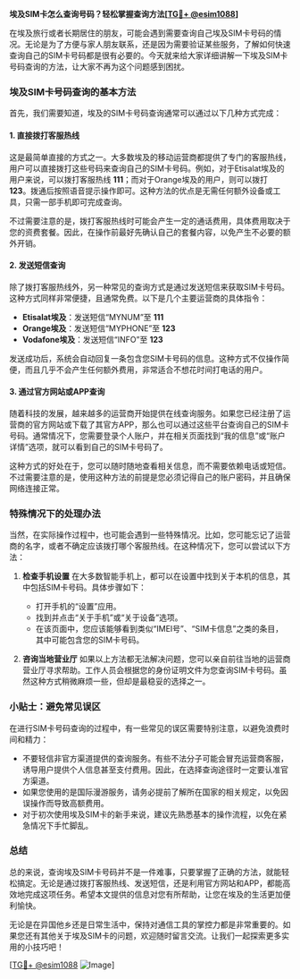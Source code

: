 **埃及SIM卡怎么查询号码？轻松掌握查询方法[[TG💪+ @esim1088](https://t.me/s/esim1088)]**

在埃及旅行或者长期居住的朋友，可能会遇到需要查询自己埃及SIM卡号码的情况。无论是为了方便与家人朋友联系，还是因为需要验证某些服务，了解如何快速查询自己的SIM卡号码都是很有必要的。今天就来给大家详细讲解一下埃及SIM卡号码查询的方法，让大家不再为这个问题感到困扰。

### 埃及SIM卡号码查询的基本方法

首先，我们需要知道，埃及的SIM卡号码查询通常可以通过以下几种方式完成：

#### 1. **直接拨打客服热线**
这是最简单直接的方式之一。大多数埃及的移动运营商都提供了专门的客服热线，用户可以直接拨打这些号码来查询自己的SIM卡号码。例如，对于Etisalat埃及的用户来说，可以拨打客服热线 **111**；而对于Orange埃及的用户，则可以拨打 **123**。拨通后按照语音提示操作即可。这种方法的优点是无需任何额外设备或工具，只需一部手机即可完成查询。

不过需要注意的是，拨打客服热线时可能会产生一定的通话费用，具体费用取决于您的资费套餐。因此，在操作前最好先确认自己的套餐内容，以免产生不必要的额外开销。

#### 2. **发送短信查询**
除了拨打客服热线外，另一种常见的查询方式是通过发送短信来获取SIM卡号码。这种方式同样非常便捷，且通常免费。以下是几个主要运营商的具体指令：

- **Etisalat埃及**：发送短信“MYNUM”至 **111**
- **Orange埃及**：发送短信“MYPHONE”至 **123**
- **Vodafone埃及**：发送短信“INFO”至 **123**

发送成功后，系统会自动回复一条包含您SIM卡号码的信息。这种方式不仅操作简便，而且几乎不会产生任何额外费用，非常适合不想花时间打电话的用户。

#### 3. **通过官方网站或APP查询**
随着科技的发展，越来越多的运营商开始提供在线查询服务。如果您已经注册了运营商的官方网站或下载了其官方APP，那么也可以通过这些平台查询自己的SIM卡号码。通常情况下，您需要登录个人账户，并在相关页面找到“我的信息”或“账户详情”选项，就可以看到自己的SIM卡号码了。

这种方式的好处在于，您可以随时随地查看相关信息，而不需要依赖电话或短信。不过需要注意的是，使用这种方法的前提是您必须记得自己的账户密码，并且确保网络连接正常。

### 特殊情况下的处理办法

当然，在实际操作过程中，也可能会遇到一些特殊情况。比如，您可能忘记了运营商的名字，或者不确定应该拨打哪个客服热线。在这种情况下，您可以尝试以下方法：

1. **检查手机设置**
   在大多数智能手机上，都可以在设置中找到关于本机的信息，其中包括SIM卡号码。具体步骤如下：
   - 打开手机的“设置”应用。
   - 找到并点击“关于手机”或“关于设备”选项。
   - 在该页面中，您应该能够看到类似“IMEI号”、“SIM卡信息”之类的条目，其中可能包含您的SIM卡号码。

2. **咨询当地营业厅**
   如果以上方法都无法解决问题，您可以亲自前往当地的运营商营业厅寻求帮助。工作人员会根据您的身份证明文件为您查询SIM卡号码。虽然这种方式稍微麻烦一些，但却是最稳妥的选择之一。

### 小贴士：避免常见误区

在进行SIM卡号码查询的过程中，有一些常见的误区需要特别注意，以避免浪费时间和精力：

- 不要轻信非官方渠道提供的查询服务。有些不法分子可能会冒充运营商客服，诱导用户提供个人信息甚至支付费用。因此，在选择查询途径时一定要认准官方渠道。
- 如果您使用的是国际漫游服务，请务必提前了解所在国家的相关规定，以免因误操作而导致高额费用。
- 对于初次使用埃及SIM卡的新手来说，建议先熟悉基本的操作流程，以免在紧急情况下手忙脚乱。

### 总结

总的来说，查询埃及SIM卡号码并不是一件难事，只要掌握了正确的方法，就能轻松搞定。无论是通过拨打客服热线、发送短信，还是利用官方网站和APP，都能高效地完成这项任务。希望本文提供的信息对您有所帮助，让您在埃及的生活更加便利愉快。

无论是在异国他乡还是日常生活中，保持对通信工具的掌控力都是非常重要的。如果您还有其他关于埃及SIM卡的问题，欢迎随时留言交流。让我们一起探索更多实用的小技巧吧！

[[TG💪+ @esim1088](https://t.me/s/esim1088) ![Image](https://i.postimg.cc/4NQfJmqS/Snipaste-2025-05-13-00-14-12.png)]